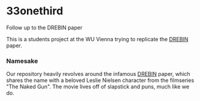 # 33onethird
Follow up to the DREBIN paper

This is a students project at the WU Vienna trying to replicate the [DREBIN](https://www.researchgate.net/publication/264785935_DREBIN_Effective_and_Explainable_Detection_of_Android_Malware_in_Your_Pocket) paper.




### Namesake
Our repository heavily revolves around the infamous [DREBIN](https://www.researchgate.net/publication/264785935_DREBIN_Effective_and_Explainable_Detection_of_Android_Malware_in_Your_Pocket) paper, which shares the name with a beloved Leslie Nielsen character from the filmseries "The Naked Gun". The movie lives off of slapstick and puns, much like we do.

